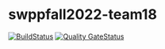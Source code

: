 
# swppfall2022-team18

[![BuildStatus](https://app.travis-ci.com/swsnu/swppfall2022-team18.svg?branch=main)](https://app.travis-ci.com/swsnu/swppfall2022-team18)
[![Quality GateStatus](https://sonarcloud.io/api/project_badges/measure?project=swsnu_swppfall2022-team18&metric=alert_status)](https://sonarcloud.io/dashboard?id=swsnu_swppfall2022-team18)
